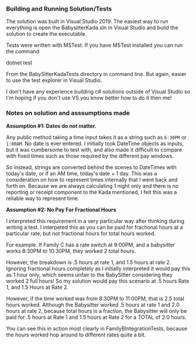 ### Building and Running Solution/Tests

The solution was built in Visual Studio 2019. The easiest way to run everything is open the BabysitterKada.sln in Visual Studio and build the solution to create the executable.

Tests were written with MSTest. If you have MSTest installed you can run the command

dotnet test 

From the BabySitterKadaTests directory in command line. But again, easier to use the test explorer in Visual Studio.

I don't have any experience building c# solutions outside of Visual Studio so I'm hoping if you don't use VS you know better how to do it then me!

### Notes on solution and asssumptions made

**Assumption #1: Dates do not matter.**

Any public method taking a time input takes it as a string such as `6:30PM` or `1:00AM`. No date is ever entered.
I initially took DateTime objects as inputs, but it was cumbersome to test with, and also made it difficult to compare with fixed times such as those required by the different pay windows.

So instead, strings are converted behind the scenes to DateTimes with today's date, or if an AM time,
today's date + 1 day.  This was a consideration on how to 
represent times internally that I went back and forth on.  Because we are always calculating 1 night only and there is no reporting or receipt
component to the Kada mentioned, I felt this was a reliable way to represent time.

**Assumption #2:  No Pay For Fractional Hours**

I interpreted this requirement in a very particular way after thinking during writing a test.  I interpeted this as you can be paid for fractional hours
at a particular rate, but not fractional hours for total hours worked.

For example. If Family C has a rate switch at 9:00PM, and a babysitter works 8:30PM to 10:30PM, they worked 2 total hours.

However, the breakdown is .5 hours at rate 1, and 1.5 hours at rate 2.  Ignoring fractional hours completely as I initially interpreted it would
pay this as 1 hour only, which seems unfair to the BabySitter considering they worked 2 full hours! So my solution would pay this scenario at .5 hours Rate 1, and 1.5 Hours at Rate 2. 

However, if the time worked was from 8:30PM to 11:00PM, that is 2.5 total hours worked.
Although the Babysitter worked .5 hours at rate 1 and 2.0 hours at rate 2, because total hours is a fraction, the Babysitter will only be paid for .5 hours at Rate 1
and 1.5 hours at Rate 2 for a TOTAL of 2.0 hours.

You can see this in action most clearly in FamilyBIntegrationTests, because the hours worked hop around to different rates quite a bit.